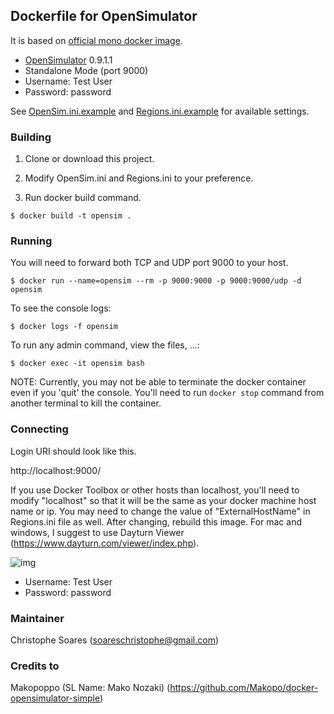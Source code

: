 ## Dockerfile for OpenSimulator

It is based on [official mono docker image](https://hub.docker.com/r/library/mono/).

- [OpenSimulator](http://opensimulator.org) 0.9.1.1
- Standalone Mode (port 9000)
- Username: Test User
- Password: password

See [OpenSim.ini.example](https://github.com/opensim/opensim/blob/master/bin/OpenSim.ini.example) and [Regions.ini.example](https://github.com/opensim/opensim/blob/master/bin/Regions/Regions.ini.example) for available settings.

### Building

1. Clone or download this project.

2. Modify OpenSim.ini and Regions.ini to your preference.

3. Run docker build command.

```
$ docker build -t opensim .
```

### Running

You will need to forward both TCP and UDP port 9000 to your host.

```
$ docker run --name=opensim --rm -p 9000:9000 -p 9000:9000/udp -d opensim
```

To see the console logs:

```
$ docker logs -f opensim
```

To run any admin command, view the files, ...:

```
$ docker exec -it opensim bash
```

NOTE: Currently, you may not be able to terminate the docker container even if you 'quit' the console. You'll need to run `docker stop` command from another terminal to kill the container.

### Connecting

Login URI should look like this.

http://localhost:9000/

If you use Docker Toolbox or other hosts than localhost, you'll need to modify "localhost" so that it will be the same as your docker machine host name or ip. You may need to change the value of "ExternalHostName" in Regions.ini file as well. After changing, rebuild this image. For mac and windows, I suggest to use Dayturn Viewer (https://www.dayturn.com/viewer/index.php).

![img](https://i.imgur.com/Ups8CSR.png)

- Username: Test User
- Password: password

### Maintainer

Christophe Soares (soareschristophe@gmail.com)

### Credits to

Makopoppo (SL Name: Mako Nozaki) (https://github.com/Makopo/docker-opensimulator-simple)
